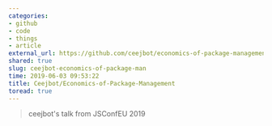 ```yaml
---
categories:
- github
- code
- things
- article
external_url: https://github.com/ceejbot/economics-of-package-management
shared: true
slug: ceejbot-economics-of-package-man
time: 2019-06-03 09:53:22
title: Ceejbot/Economics-of-Package-Management
toread: true
---
```


> ceejbot's talk from JSConfEU 2019